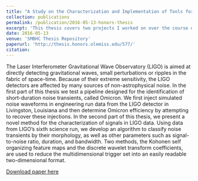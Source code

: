 ```yaml
---
title: "A Study on the Characterization and Implementation of Tools for Advanced LIGO"
collection: publications
permalink: /publication/2016-05-13-honors-thesis
excerpt: 'This thesis covers two projects I worked on over the course of my undergraduate career, both under the umbrella of LIGO detector characterization.'
date: 2016-05-13
venue: 'SMBHC Thesis Repository'
paperurl: 'http://thesis.honors.olemiss.edu/577/'
citation: 
---
```

The Laser Interferometer Gravitational Wave Observatory (LIGO) is aimed at directly detecting gravitational waves, small perturbations or ripples in the fabric of space-time. Because of their extreme sensitivity, the LIGO detectors are affected by many sources of non-astrophysical noise. In the first part of this thesis we test a pipeline designed for the identification of short-duration noise transients, called Omicron. We first inject simulated noise waveforms in engineering run data from the LIGO detector in Livingston, Louisiana and then determine Omicron efficiency by attempting to recover these injections. In the second part of this thesis, we present a novel method for the characterization of signals in LIGO data. Using data from LIGO’s sixth science run, we develop an algorithm to classify noise transients by their morphology, as well as other parameters such as signal-to-noise ratio, duration, and bandwidth. Two methods, the Kohonen self organizing feature maps and the discrete wavelet transform coefficients, are used to reduce the multidimensional trigger set into an easily readable two-dimensional format.

[Download paper here](http://thesis.honors.olemiss.edu/577/)
